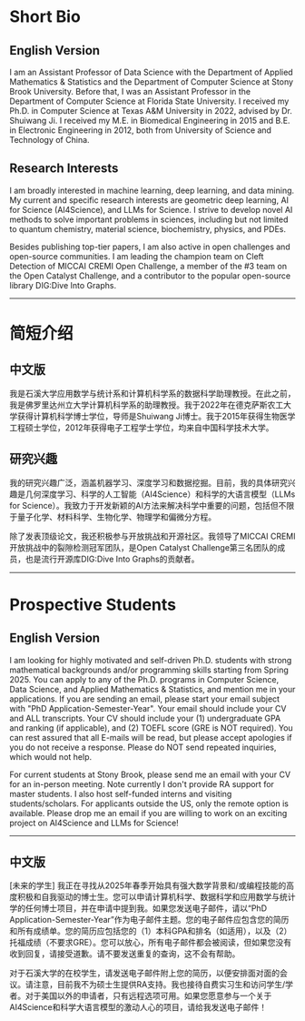 
# Short Bio

## English Version

I am an Assistant Professor of Data Science with the Department of Applied Mathematics & Statistics and the Department of Computer Science at Stony Brook University. Before that, I was an Assistant Professor in the Department of Computer Science at Florida State University. I received my Ph.D. in Computer Science at Texas A&M University in 2022, advised by Dr. Shuiwang Ji. I received my M.E. in Biomedical Engineering in 2015 and B.E. in Electronic Engineering in 2012, both from University of Science and Technology of China.

## Research Interests

I am broadly interested in machine learning, deep learning, and data mining. My current and specific research interests are geometric deep learning, AI for Science (AI4Science), and LLMs for Science. I strive to develop novel AI methods to solve important problems in sciences, including but not limited to quantum chemistry, material science, biochemistry, physics, and PDEs.

Besides publishing top-tier papers, I am also active in open challenges and open-source communities. I am leading the champion team on Cleft Detection of MICCAI CREMI Open Challenge, a member of the #3 team on the Open Catalyst Challenge, and a contributor to the popular open-source library DIG:Dive Into Graphs.

---

# 简短介绍

## 中文版

我是石溪大学应用数学与统计系和计算机科学系的数据科学助理教授。在此之前，我是佛罗里达州立大学计算机科学系的助理教授。我于2022年在德克萨斯农工大学获得计算机科学博士学位，导师是Shuiwang Ji博士。我于2015年获得生物医学工程硕士学位，2012年获得电子工程学士学位，均来自中国科学技术大学。

## 研究兴趣

我的研究兴趣广泛，涵盖机器学习、深度学习和数据挖掘。目前，我的具体研究兴趣是几何深度学习、科学的人工智能（AI4Science）和科学的大语言模型（LLMs for Science）。我致力于开发新颖的AI方法来解决科学中重要的问题，包括但不限于量子化学、材料科学、生物化学、物理学和偏微分方程。

除了发表顶级论文，我还积极参与开放挑战和开源社区。我领导了MICCAI CREMI开放挑战中的裂隙检测冠军团队，是Open Catalyst Challenge第三名团队的成员，也是流行开源库DIG:Dive Into Graphs的贡献者。

---

# Prospective Students

## English Version

I am looking for highly motivated and self-driven Ph.D. students with strong mathematical backgrounds and/or programming skills starting from Spring 2025. You can apply to any of the Ph.D. programs in Computer Science, Data Science, and Applied Mathematics & Statistics, and mention me in your applications. If you are sending an email, please start your email subject with "PhD Application-Semester-Year". Your email should include your CV and ALL transcripts. Your CV should include your (1) undergraduate GPA and ranking (if applicable), and (2) TOEFL score (GRE is NOT required). You can rest assured that all E-mails will be read, but please accept apologies if you do not receive a response. Please do NOT send repeated inquiries, which would not help.

For current students at Stony Brook, please send me an email with your CV for an in-person meeting. Note currently I don't provide RA support for master students. I also host self-funded interns and visiting students/scholars. For applicants outside the US, only the remote option is available. Please drop me an email if you are willing to work on an exciting project on AI4Science and LLMs for Science!

---

## 中文版

[未来的学生] 我正在寻找从2025年春季开始具有强大数学背景和/或编程技能的高度积极和自我驱动的博士生。您可以申请计算机科学、数据科学和应用数学与统计学的任何博士项目，并在申请中提到我。如果您发送电子邮件，请以“PhD Application-Semester-Year”作为电子邮件主题。您的电子邮件应包含您的简历和所有成绩单。您的简历应包括您的（1）本科GPA和排名（如适用），以及（2）托福成绩（不要求GRE）。您可以放心，所有电子邮件都会被阅读，但如果您没有收到回复，请接受道歉。请不要发送重复的查询，这不会有帮助。

对于石溪大学的在校学生，请发送电子邮件附上您的简历，以便安排面对面的会议。请注意，目前我不为硕士生提供RA支持。我也接待自费实习生和访问学生/学者。对于美国以外的申请者，只有远程选项可用。如果您愿意参与一个关于AI4Science和科学大语言模型的激动人心的项目，请给我发送电子邮件！
